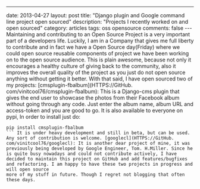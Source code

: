 ---
date: 2013-04-27
layout: post
title: "Django plugin and Google command line project open sourced"
description: "Projects I recently worked on and open sourced"
category: articles
tags: oss opensource
comments: false
--- Maintaining and contributing to an Open Source Project is a very important part of a developers life. Luckily, I am in a Company that gives me full liberty to contribute and in fact we have a Open Source day(Friday) where we could open source reusable components of project we have been working on to the open source audience. This is plain awesome, because not only it encourages a healthy culture of giving back to the community, also it improves the overall quality of the project as you just do not open source anything without getting it better. With that said, I have open sourced two of my projects: [cmsplugin-fbalbum](HTTPS://GitHub. com/vinitcool76/cmsplugin-fbalbum): This is a Django-cms plugin that gives the end user to showcase the photos from their Facebook album without going through any code. Just enter the album
name, album URL and access-token and you are good to go.
It is also available to everyone on pypi, In order to install just do:
```
pip install cmsplugin-fbalbum
``` It is under heavy development and still in beta, but can be used. Any sort of contribution is welcome. [googlecl](HTTPS://GitHub. com/vinitcool76/googlecl): It is another dear project of mine, it was previously being developed by Google Engineer, Tom. H.Miller. Since he is quite busy nowadays and could not contribute actively, I have decided to maintain this project on GitHub and add features/bugfixes and refactoring. I am happy to have these two projects in progress and will open source
more of my stuff in future. Though I regret not blogging that often these days.
